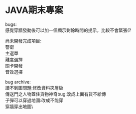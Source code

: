 # JAVA期末專案

bugs: \
感覺穿牆發動後可以加一個顯示剩餘時間的提示，比較不會緊張(?

尚未開發完成項目:\
  警衛\
  主選單\
  難度選擇\
  關卡開發\
  音效選擇

bug archive: \
  讀不到圖問題:修改資料夾層級\
  傳送門之人物蓋住貨物神奇bug:改成上面有貨不給傳\
  子彈可以穿過地圖:改成不能穿\
  穿牆穿出地圖\
